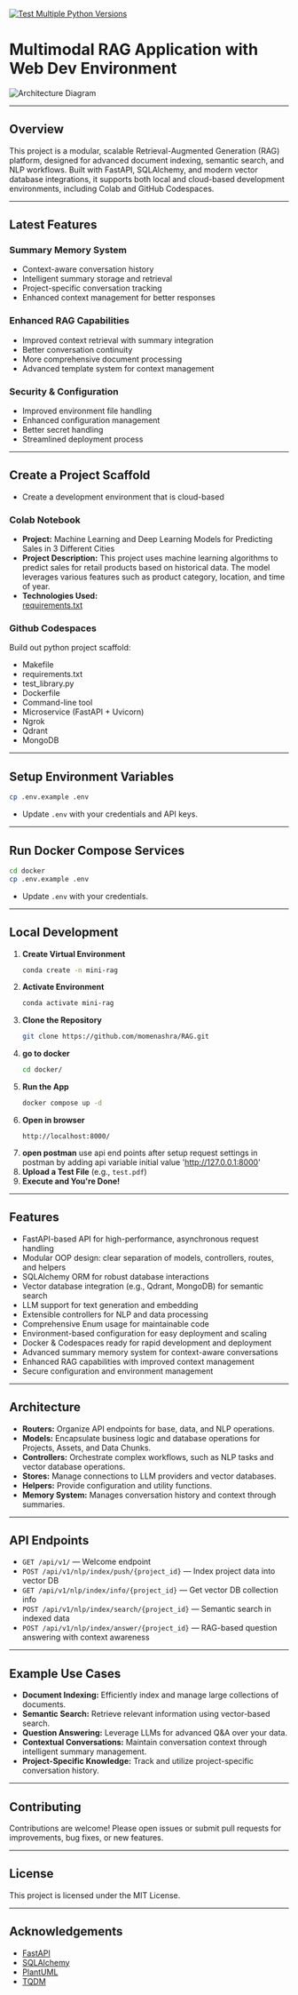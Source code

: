 [![Test Multiple Python Versions](https://github.com/momenashra/Rag/actions/workflows/my-workflow.yml/badge.svg)](https://github.com/momenashra/Rag/actions/workflows/my-workflow.yml)

# Multimodal RAG Application with Web Dev Environment

![Architecture Diagram](assets/plantuml.svg)

---

## Overview

This project is a modular, scalable Retrieval-Augmented Generation (RAG) platform, designed for advanced document indexing, semantic search, and NLP workflows. Built with FastAPI, SQLAlchemy, and modern vector database integrations, it supports both local and cloud-based development environments, including Colab and GitHub Codespaces.

---

## Latest Features

### Summary Memory System
- Context-aware conversation history
- Intelligent summary storage and retrieval
- Project-specific conversation tracking
- Enhanced context management for better responses

### Enhanced RAG Capabilities
- Improved context retrieval with summary integration
- Better conversation continuity
- More comprehensive document processing
- Advanced template system for context management

### Security & Configuration
- Improved environment file handling
- Enhanced configuration management
- Better secret handling
- Streamlined deployment process

---

## Create a Project Scaffold

* Create a development environment that is cloud-based

### Colab Notebook

* **Project:** Machine Learning and Deep Learning Models for Predicting Sales in 3 Different Cities
* **Project Description:** This project uses machine learning algorithms to predict sales for retail products based on historical data. The model leverages various features such as product category, location, and time of year.
* **Technologies Used:**  
  [requirements.txt](https://github.com/momenashra/Rag/blob/main/requirements.txt)

### Github Codespaces

Build out python project scaffold:
* Makefile
* requirements.txt
* test_library.py
* Dockerfile
* Command-line tool
* Microservice (FastAPI + Uvicorn)
* Ngrok
* Qdrant
* MongoDB

---

## Setup Environment Variables

```bash
cp .env.example .env
```
- Update `.env` with your credentials and API keys.

---

## Run Docker Compose Services

```bash
cd docker
cp .env.example .env
```
- Update `.env` with your credentials.

---

## Local Development

1. **Create Virtual Environment**
   ```bash
   conda create -n mini-rag
   ```
2. **Activate Environment**
   ```bash
   conda activate mini-rag
   ```
3. **Clone the Repository**
   ```bash
   git clone https://github.com/momenashra/RAG.git
   ```
4. **go to docker**
   ```bash
   cd docker/
   ```
5. **Run the App**
   ```bash
   docker compose up -d
   ```
6. **Open in browser**
   ```
   http://localhost:8000/
   ```
7. **open postman**
   use api end points after setup request settings in postman by adding api variable
    initial value 'http://127.0.0.1:8000'
7. **Upload a Test File** (e.g., `test.pdf`)
8. **Execute and You're Done!**

---

## Features

- FastAPI-based API for high-performance, asynchronous request handling
- Modular OOP design: clear separation of models, controllers, routes, and helpers
- SQLAlchemy ORM for robust database interactions
- Vector database integration (e.g., Qdrant, MongoDB) for semantic search
- LLM support for text generation and embedding
- Extensible controllers for NLP and data processing
- Comprehensive Enum usage for maintainable code
- Environment-based configuration for easy deployment and scaling
- Docker & Codespaces ready for rapid development and deployment
- Advanced summary memory system for context-aware conversations
- Enhanced RAG capabilities with improved context management
- Secure configuration and environment management

---

## Architecture

- **Routers:** Organize API endpoints for base, data, and NLP operations.
- **Models:** Encapsulate business logic and database operations for Projects, Assets, and Data Chunks.
- **Controllers:** Orchestrate complex workflows, such as NLP tasks and vector database operations.
- **Stores:** Manage connections to LLM providers and vector databases.
- **Helpers:** Provide configuration and utility functions.
- **Memory System:** Manages conversation history and context through summaries.

---

## API Endpoints

- `GET /api/v1/` — Welcome endpoint
- `POST /api/v1/nlp/index/push/{project_id}` — Index project data into vector DB
- `GET /api/v1/nlp/index/info/{project_id}` — Get vector DB collection info
- `POST /api/v1/nlp/index/search/{project_id}` — Semantic search in indexed data
- `POST /api/v1/nlp/index/answer/{project_id}` — RAG-based question answering with context awareness

---

## Example Use Cases

- **Document Indexing:** Efficiently index and manage large collections of documents.
- **Semantic Search:** Retrieve relevant information using vector-based search.
- **Question Answering:** Leverage LLMs for advanced Q&A over your data.
- **Contextual Conversations:** Maintain conversation context through intelligent summary management.
- **Project-Specific Knowledge:** Track and utilize project-specific conversation history.

---

## Contributing

Contributions are welcome! Please open issues or submit pull requests for improvements, bug fixes, or new features.

---

## License

This project is licensed under the MIT License.

---

## Acknowledgements

- [FastAPI](https://fastapi.tiangolo.com/)
- [SQLAlchemy](https://www.sqlalchemy.org/)
- [PlantUML](https://plantuml.com/)
- [TQDM](https://tqdm.github.io/)
